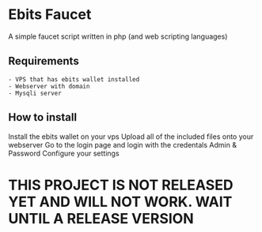 # Ebits Faucet
A simple faucet script written in php (and web scripting languages)
## Requirements
    - VPS that has ebits wallet installed
    - Webserver with domain
    - Mysqli server

## How to install
Install the ebits wallet on your vps
Upload all of the included files onto your webserver
Go to the login page and login with the credentals Admin & Password
Configure your settings

# THIS PROJECT IS NOT RELEASED YET AND WILL NOT WORK. WAIT UNTIL A RELEASE VERSION
